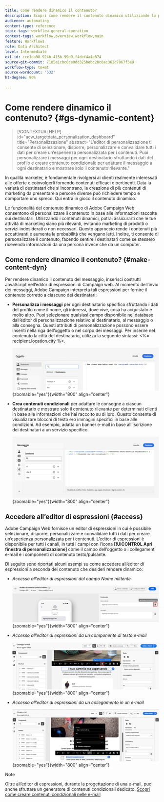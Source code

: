 ```yaml
---
title: Come rendere dinamico il contenuto?
description: Scopri come rendere il contenuto dinamico utilizzando la personalizzazione e il contenuto condizionale.
audience: automating
content-type: reference
topic-tags: workflow-general-operation
context-tags: workflow,overview;workflow,main
feature: Workflows
role: Data Architect
level: Intermediate
exl-id: cce1da98-924b-415b-99d9-f4def4a4e874
source-git-commit: 7185e1cbc8ce9dd325bebc20c0ac362d7067f3e9
workflow-type: tm+mt
source-wordcount: '532'
ht-degree: 90%

---
```


# Come rendere dinamico il contenuto? {#gs-dynamic-content}

>[!CONTEXTUALHELP]
>id="acw_targetdata_personalization_dashboard"
>title="Personalizzazione"
>abstract="L’editor di personalizzazione ti consente di selezionare, disporre, personalizzare e convalidare tutti i dati per creare un’esperienza personalizzata per i contenuti. Puoi personalizzare i messaggi per ogni destinatario sfruttando i dati del profilo e creare contenuto condizionale per adattare il messaggio a ogni destinatario e mostrare solo il contenuto rilevante."

In qualità marketer, è fondamentale rivolgersi ai clienti realmente interessati alle offerte e coinvolgerli fornendo contenuti efficaci e pertinenti. Data la varietà di destinatari che si incontrano, la creazione di più contenuti di marketing da presentare a persone diverse può richiedere tempo e comportare uno spreco. Qui entra in gioco il contenuto dinamico.

Le funzionalità del contenuto dinamico di Adobe Campaign Web consentono di personalizzare il contenuto in base alle informazioni raccolte sui destinatari. Utilizzando i contenuti dinamici, potrai assicurarti che le tue attività di marketing siano più rilevanti, evitando marketing di prodotti o servizi indesiderati o non necessari. Questo approccio rende i contenuti più accattivanti e aumenta la probabilità che vengano letti. Inoltre, ti consente di personalizzare il contenuto, facendo sentire i destinatari come se stessero ricevendo informazioni da una persona invece che da un computer.

## Come rendere dinamico il contenuto? {#make-content-dyn}

Per rendere dinamico il contenuto del messaggio, inserisci costrutti JavaScript nell’editor di espressioni di Campaign web. Al momento dell’invio dei messaggi, Adobe Campaign interpreta tali espressioni per fornire il contenuto corretto a ciascuno dei destinatari:

* **Personalizza i messaggi** per ogni destinatario specifico sfruttando i dati del profilo come il nome, gli interessi, dove vive, cosa ha acquistato e molto altro. Puoi selezionare qualsiasi campo disponibile nel database dall’editor di personalizzazione relativo al destinatario, al messaggio o alla consegna. Questi attributi di personalizzazione possono essere inseriti nella riga dell’oggetto o nel corpo dei messaggi. Per inserire nel contenuto la città del destinatario, utilizza la seguente sintassi: &lt;%= recipient.location.city %>.

  ![](assets/perso-subject-line.png){zoomable="yes"}{width="800" align="center"}

* **Crea contenuti condizionali** per adattare le consegne a ciascun destinatario e mostrare solo il contenuto rilevante per determinati clienti in base alle informazioni che hai raccolto su di loro. Questo consente di visualizzare blocchi di testo e/o immagini specifici in base alle condizioni. Ad esempio, adatta un banner e-mail in base all’iscrizione dei destinatari a un servizio specifico.

  ![](assets/condition-sample.png){zoomable="yes"}{width="800" align="center"}

## Accedere all’editor di espressioni {#access}

Adobe Campaign Web fornisce un editor di espressioni in cui è possibile selezionare, disporre, personalizzare e convalidare tutti i dati per creare un’esperienza personalizzata per i contenuti. L’editor di espressioni è disponibile per tutti i canali, in tutti i campi con l’icona **[!UICONTROL Apri finestra di personalizzazione]** come il campo dell’oggetto o i collegamenti e-mail e i componenti di contenuto testo/pulsante.

Di seguito sono riportati alcuni esempi su come accedere all’editor di espressioni a seconda del contenuto che desideri rendere dinamico:

* *Accesso all’editor di espressioni dal campo Nome mittente*

  ![](assets/expression-editor-access.png){zoomable="yes"}{width="800" align="center"}

* *Accesso all’editor di espressioni da un componente di testo e-mail*

  ![](assets/expression-editor-access-email.png){zoomable="yes"}{width="800" align="center"}

* *Accesso all’editor di espressioni da un collegamento in un e-mail*

  ![](assets/perso-link-insert-icon.png){zoomable="yes"}{width="800" align="center"}

>[!NOTE]
>
>Oltre all’editor di espressioni, durante la progettazione di una e-mail, puoi anche sfruttare un generatore di contenuti condizionali dedicato. [Scopri come creare contenuti condizionali nelle e-mail](conditions.md)
